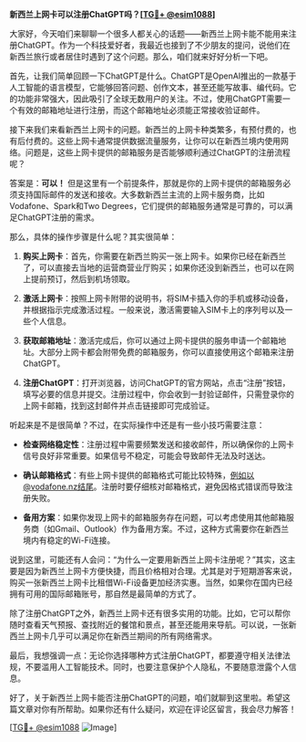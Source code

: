 **新西兰上网卡可以注册ChatGPT吗？[[TG💪+ @esim1088](https://t.me/s/esim1088)]**

大家好，今天咱们来聊聊一个很多人都关心的话题——新西兰上网卡能不能用来注册ChatGPT。作为一个科技爱好者，我最近也接到了不少朋友的提问，说他们在新西兰旅行或者居住时遇到了这个问题。那么，咱们就来好好分析一下吧。

首先，让我们简单回顾一下ChatGPT是什么。ChatGPT是OpenAI推出的一款基于人工智能的语言模型，它能够回答问题、创作文本，甚至还能写故事、编代码。它的功能非常强大，因此吸引了全球无数用户的关注。不过，使用ChatGPT需要一个有效的邮箱地址进行注册，而这个邮箱地址必须能正常接收验证邮件。

接下来我们来看新西兰上网卡的问题。新西兰的上网卡种类繁多，有预付费的，也有后付费的。这些上网卡通常提供数据流量服务，让你可以在新西兰境内使用网络。问题是，这些上网卡提供的邮箱服务是否能够顺利通过ChatGPT的注册流程呢？

答案是：**可以！** 但是这里有一个前提条件，那就是你的上网卡提供的邮箱服务必须支持国际邮件的发送和接收。大多数新西兰主流的上网卡服务商，比如Vodafone、Spark和Two Degrees，它们提供的邮箱服务通常是可靠的，可以满足ChatGPT注册的需求。

那么，具体的操作步骤是什么呢？其实很简单：

1. **购买上网卡**：首先，你需要在新西兰购买一张上网卡。如果你已经在新西兰了，可以直接去当地的运营商营业厅购买；如果你还没到新西兰，也可以在网上提前预订，然后到机场领取。

2. **激活上网卡**：按照上网卡附带的说明书，将SIM卡插入你的手机或移动设备，并根据指示完成激活过程。一般来说，激活需要输入SIM卡上的序列号以及一些个人信息。

3. **获取邮箱地址**：激活完成后，你可以通过上网卡提供的服务申请一个邮箱地址。大部分上网卡都会附带免费的邮箱服务，你可以直接使用这个邮箱来注册ChatGPT。

4. **注册ChatGPT**：打开浏览器，访问ChatGPT的官方网站，点击“注册”按钮，填写必要的信息并提交。注册过程中，你会收到一封验证邮件，只需登录你的上网卡邮箱，找到这封邮件并点击链接即可完成验证。

听起来是不是很简单？不过，在实际操作中还是有一些小技巧需要注意：

- **检查网络稳定性**：注册过程中需要频繁发送和接收邮件，所以确保你的上网卡信号良好非常重要。如果信号不稳定，可能会导致邮件无法及时送达。
  
- **确认邮箱格式**：有些上网卡提供的邮箱格式可能比较特殊，例如以@vodafone.nz结尾。注册时要仔细核对邮箱格式，避免因格式错误而导致注册失败。

- **备用方案**：如果你发现上网卡的邮箱服务存在问题，可以考虑使用其他邮箱服务商（如Gmail、Outlook）作为备用方案。不过，这种方式需要你在新西兰境内有稳定的Wi-Fi连接。

说到这里，可能还有人会问：“为什么一定要用新西兰上网卡注册呢？”其实，这主要是因为新西兰上网卡方便快捷，而且价格相对合理。尤其是对于短期游客来说，购买一张新西兰上网卡比租借Wi-Fi设备更加经济实惠。当然，如果你在国内已经拥有可用的国际邮箱账号，那自然是最简单的方式了。

除了注册ChatGPT之外，新西兰上网卡还有很多实用的功能。比如，它可以帮你随时查看天气预报、查找附近的餐馆和景点，甚至还能用来导航。可以说，一张新西兰上网卡几乎可以满足你在新西兰期间的所有网络需求。

最后，我想强调一点：无论你选择哪种方式注册ChatGPT，都要遵守相关法律法规，不要滥用人工智能技术。同时，也要注意保护个人隐私，不要随意泄露个人信息。

好了，关于新西兰上网卡能否注册ChatGPT的问题，咱们就聊到这里啦。希望这篇文章对你有所帮助。如果你还有什么疑问，欢迎在评论区留言，我会尽力解答！

[[TG💪+ @esim1088](https://t.me/s/esim1088) ![Image](https://i.postimg.cc/4NQfJmqS/Snipaste-2025-05-13-00-14-12.png)]